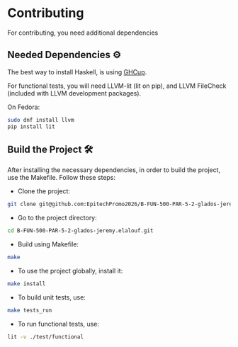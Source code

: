 # Contributing

For contributing, you need additional dependencies

## Needed Dependencies ⚙️

The best way to install Haskell, is using [GHCup](https://www.haskell.org/ghcup/).

For functional tests, you will need LLVM-lit (lit on pip), and LLVM FileCheck (included with LLVM development packages).

On Fedora:

```sh
sudo dnf install llvm
pip install lit
```

## Build the Project 🛠️

After installing the necessary dependencies, in order to build the project, use the Makefile. Follow these steps:

- Clone the project:

```sh
git clone git@github.com:EpitechPromo2026/B-FUN-500-PAR-5-2-glados-jeremy.elalouf.git
```

- Go to the project directory:

```sh
cd B-FUN-500-PAR-5-2-glados-jeremy.elalouf.git
```

- Build using Makefile:

```sh
make
```

- To use the project globally, install it:

```sh
make install
```

- To build unit tests, use:

```sh
make tests_run
```

- To run functional tests, use:

```sh
lit -v ./test/functional
```
